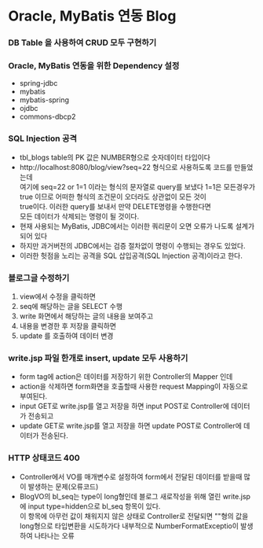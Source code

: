 # Oracle, MyBatis 연동 Blog
### DB Table 을 사용하여 CRUD 모두 구현하기

### Oracle, MyBatis 연동을 위한 Dependency 설정
* spring-jdbc
* mybatis
* mybatis-spring
* ojdbc
* commons-dbcp2

### SQL Injection 공격
* tbl_blogs table의 PK 값은 NUMBER형으로 숫자데이터 타입이다
* http://localhost:8080/blog/view?seq=22 형식으로 사용하도록 코드를 만들었는데  
여기에 seq=22 or 1=1 이라는 형식의 문자열로 query를 보냈다
1=1은 모든경우가 true 이므로 어떠한 형식의 조건문이 오더라도 상관없이 모든 것이  
true이다. 이러한 query를 보내서 만약 DELETE명령을 수행한다면  
모든 데이터가 삭제되는 명령이 될 것이다.  
* 현재 사용되는 MyBatis, JDBC에서는 이러한 쿼리문이 오면 오류가 나도록 설계가 되어 있다  
* 하지만 과거버전의 JDBC에서는 검증 절차없이 명령이 수행되는 경우도 있었다.
* 이러한 헛점을 노리는 공격을 SQL 삽입공격(SQL Injection 공격)이라고 한다.

### 블로그글 수정하기
1. view에서 수정을 클릭하면
2. seq에 해당하는 글을 SELECT 수행
3. write 화면에서 해당하는 글의 내용을 보여주고
4. 내용을 변경한 후 저장을 클릭하면
5. update 를 호출하여 데이터 변경

### write.jsp 파일 한개로 insert, update 모두 사용하기
* form tag에 action은 데이터를 저장하기 위한 Controller의  Mapper 인데
* action을 삭제하면 form화면을 호출할때 사용한 request Mapping이 자동으로 부여된다.
* input GET로 write.jsp를 열고 저장을 하면 input POST로 Controller에 데이터가 전송되고
* update GET로 write.jsp를 열고 저장을 하면 update POST로 Controller에 데이터가 전송된다.

### HTTP 상태코드 400
* Controller에서 VO를 매개변수로 설정하여 form에서 전달된 데이터를 받을때 많이 발생하는 문제(오류코드)
* BlogVO의 bl_seq는 type이 long형인데 블로그 새로작성을 위해 열린 write.jsp에 input type=hidden으로 bl_seq 항목이 있다.  
이 항목에 아무런 값이 채워지지 않은 상태로 Controller로 전달되면 ""형의 값을 long형으로 타입변환을 시도하가다 내부적으로 NumberFormatExceptio이 발생하여 나타나는 오류










